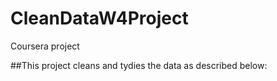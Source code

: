 # CleanDataW4Project
Coursera project

##This project cleans and tydies the data as described below:


